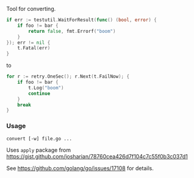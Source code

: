 Tool for converting.

```go
if err := testutil.WaitForResult(func() (bool, error) {
	if foo != bar {
		return false, fmt.Errorf("boom")
	}
}); err != nil {
	t.Fatal(err)
}
```

to

```go
for r := retry.OneSec(); r.Next(t.FailNow); {
	if foo != bar {
		t.Log("boom")
		continue
	}
	break
}
```

### Usage

```
convert [-w] file.go ...
```

Uses `apply` package from https://gist.github.com/josharian/78760cea426d7f104c7c55f0b3c037d1

See https://github.com/golang/go/issues/17108 for details.
